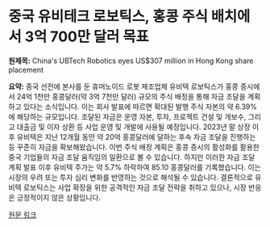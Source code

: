 # 중국 유비테크 로보틱스, 홍콩 주식 배치에서 3억 700만 달러 목표

**원제목:** China's UBTech Robotics eyes US$307 million in Hong Kong share placement

**요약:** 중국 선전에 본사를 둔 휴머노이드 로봇 제조업체 유비텍 로보틱스가 홍콩 증시에서 24억 1천만 홍콩달러(약 3억 7천만 달러) 규모의 주식 배정을 통해 자금 조달을 계획하고 있다는 소식입니다. 이는 회사 발표에 따르면 확대된 발행 주식 자본의 약 6.39%에 해당하는 규모입니다.  조달된 자금은 운영 자본, 투자, 프로젝트 건설 및 개보수, 그리고 대출금 및 이자 상환 등 사업 운영 및 개발에 사용될 예정입니다.  2023년 말 상장 이후 유비텍은 지난 12개월 동안 약 20억 홍콩달러에 달하는 후속 자금 조달을 진행하는 등 꾸준히 자금을 확보해왔습니다.  이번 주식 배정 계획은 홍콩 증시의 활성화를 활용한 중국 기업들의 자금 조달 움직임의 일환으로 볼 수 있습니다.  하지만 이러한 자금 조달 계획 발표 이후 유비텍 주가는 약 5.7% 하락하여 85.10 홍콩달러를 기록했습니다.  이는 시장의 우려 또는 투자 심리 변화를 반영하는 것으로 해석될 수 있습니다.  결론적으로 유비텍 로보틱스는 사업 확장을 위한 공격적인 자금 조달 전략을 취하고 있으나,  시장 반응은 긍정적이지 않은 상황입니다.

[원문 링크](https://www.scmp.com/business/markets/article/3319084/chinas-ubtech-robotics-eyes-us307-million-hong-kong-share-placement)

